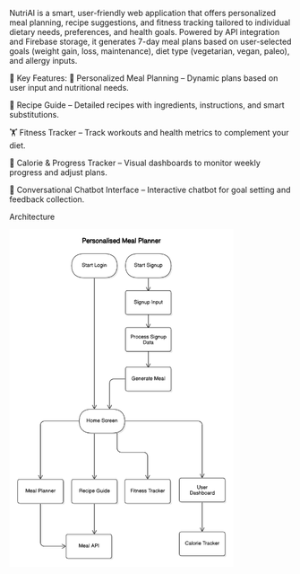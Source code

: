 NutriAI is a smart, user-friendly web application that offers personalized meal planning, recipe suggestions, and fitness tracking tailored to individual dietary needs, preferences, and health goals. Powered by API integration and Firebase storage, it generates 7-day meal plans based on user-selected goals (weight gain, loss, maintenance), diet type (vegetarian, vegan, paleo), and allergy inputs.

🌟 Key Features:
🧠 Personalized Meal Planning – Dynamic plans based on user input and nutritional needs.

📖 Recipe Guide – Detailed recipes with ingredients, instructions, and smart substitutions.

🏋️ Fitness Tracker – Track workouts and health metrics to complement your diet.

🔄 Calorie & Progress Tracker – Visual dashboards to monitor weekly progress and adjust plans.

💬 Conversational Chatbot Interface – Interactive chatbot for goal setting and feedback collection.

Architecture

<img src="Architecture.png" width="400"/>


